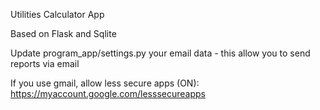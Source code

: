 Utilities Calculator App

Based on Flask and Sqlite

Update program_app/settings.py your email data - this allow you to send reports via email

If you use gmail, allow less secure apps (ON): https://myaccount.google.com/lesssecureapps

